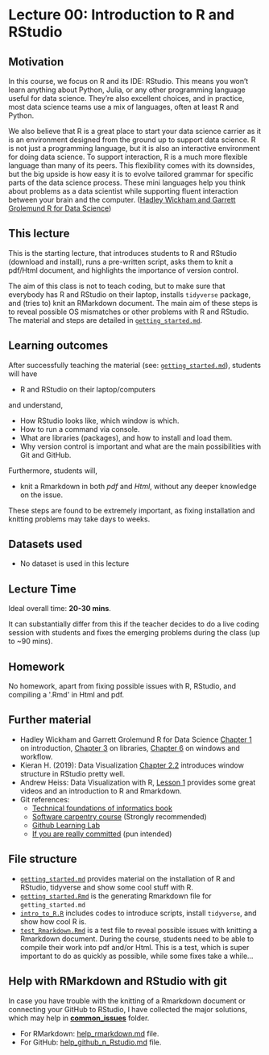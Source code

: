 # Lecture 00: Introduction to R and RStudio

## Motivation

In this course, we focus on R and its IDE: RStudio. This means you won’t learn anything about Python, Julia, or any other programming language useful for data science. They’re also excellent choices, and in practice, most data science teams use a mix of languages, often at least R and Python.

We also believe that R is a great place to start your data science carrier as it is an environment designed from the ground up to support data science. R is not just a programming language, but it is also an interactive environment for doing data science. To support interaction, R is a much more flexible language than many of its peers. This flexibility comes with its downsides, but the big upside is how easy it is to evolve tailored grammar for specific parts of the data science process. These mini languages help you think about problems as a data scientist while supporting fluent interaction between your brain and the computer. ([Hadley Wickham and Garrett Grolemund R for Data Science](https://r4ds.had.co.nz/introduction.html))

## This lecture

This is the starting lecture, that introduces students to R and RStudio (download and install), runs a pre-written script, asks them to knit a pdf/Html document, and highlights the importance of version control.

The aim of this class is not to teach coding, but to make sure that everybody has R and RStudio on their laptop, installs `tidyverse` package, and (tries to) knit an RMarkdown document. The main aim of these steps is to reveal possible OS mismatches or other problems with R and RStudio. 
The material and steps are detailed in [`getting_started.md`](https://github.com/gabors-data-analysis/da-coding-rstats/blob/main/lecture00-intro/getting_started.md).


## Learning outcomes
After successfully teaching the material (see: [`getting_started.md`](https://github.com/gabors-data-analysis/da-coding-rstats/blob/main/lecture00-intro/getting_started.md)), students will have

- R and RStudio on their laptop/computers

and understand,

- How RStudio looks like, which window is which.
- How to run a command via console.
- What are libraries (packages), and how to install and load them.
- Why version control is important and what are the main possibilities with Git and GitHub.

Furthermore, students will,

- knit a Rmarkdown in both *pdf* and *Html*, without any deeper knowledge on the issue.

These steps are found to be extremely important, as fixing installation and knitting problems may take days to weeks.

## Datasets used
* No dataset is used in this lecture

## Lecture Time

Ideal overall time: **20-30 mins**.

It can substantially differ from this if the teacher decides to do a live coding session with students and fixes the emerging problems during the class (up to ~90 mins).

## Homework

No homework, apart from fixing possible issues with R, RStudio, and compiling a '.Rmd' in Html and pdf.

## Further material

  - Hadley Wickham and Garrett Grolemund R for Data Science [Chapter 1](https://r4ds.had.co.nz/introduction.html) on introduction, [Chapter 3](https://r4ds.had.co.nz/data-visualisation.html) on libraries, [Chapter 6](https://r4ds.had.co.nz/workflow-scripts.html) on windows and workflow. 
  - Kieran H. (2019): Data Visualization [Chapter 2.2](https://socviz.co/gettingstarted.html#use-r-with-rstudio) introduces window structure in RStudio pretty well.
  - Andrew Heiss: Data Visualization with R, [Lesson 1](https://datavizs21.classes.andrewheiss.com/lesson/01-lesson/) provides some great videos and an introduction to R and Rmarkdown.
  - Git references: 
    - [Technical foundations of informatics book](https://info201.github.io/git-basics.html)
    - [Software carpentry course](https://swcarpentry.github.io/git-novice/)  (Strongly recommended)
    - [Github Learning Lab](https://lab.github.com/)
    - [If you are really committed](https://git-scm.com/book/en/v2) (pun intended)


## File structure
  
  - [`getting_started.md`](https://github.com/gabors-data-analysis/da-coding-rstats/blob/main/lecture00-intro/getting_started.md) provides material on the installation of R and RStudio, tidyverse and show some cool stuff with R.
  - [`getting_started.Rmd`](https://github.com/gabors-data-analysis/da-coding-rstats/blob/main/lecture00-intro/getting_started.Rmd) is the generating Rmarkdown file for `getting_started.md`
  - [`intro_to_R.R`](https://github.com/gabors-data-analysis/da-coding-rstats/blob/main/lecture00-intro/intro_to_R.R) includes codes to introduce scripts, install `tidyverse`, and show how cool R is.
  - [`test_Rmarkdown.Rmd`](https://github.com/gabors-data-analysis/da-coding-rstats/blob/main/lecture00-intro/test_Rmarkdown.Rmd) is a test file to reveal possible issues with knitting a Rmarkdown document. During the course, students need to be able to compile their work into pdf and/or Html. This is a test, which is super important to do as quickly as possible, while some fixes take a while...

## Help with RMarkdown and RStudio with git

In case you have trouble with the knitting of a Rmarkdown document or connecting your GitHub to RStudio, I have collected the major solutions, which may help in [**common_issues**](https://github.com/gabors-data-analysis/da-coding-rstats/blob/main/common_issues) folder.

  - For RMarkdown: [help_rmarkdown.md](https://github.com/gabors-data-analysis/da-coding-rstats/blob/main/common_issues/help_rmarkdown.md) file.
  - For GitHub: [help_github_n_Rstudio.md](https://github.com/gabors-data-analysis/da-coding-rstats/blob/main/common_issues/help_github_n_Rstudio.md) file.
